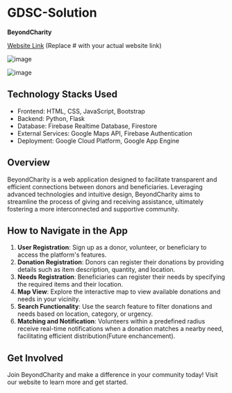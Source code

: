 # GDSC-Solution
**BeyondCharity**

[Website Link](#) (Replace # with your actual website link)

![image](https://github.com/kiranreddy0408/GDSC-Solution/assets/110777038/ebfb2c29-a278-4e60-aba7-0574e6bfcecc)

![image](https://github.com/kiranreddy0408/GDSC-Solution/assets/110777038/6af8fa12-22e8-4998-93b5-4b70e1239312)


## Technology Stacks Used

- Frontend: HTML, CSS, JavaScript, Bootstrap
- Backend: Python, Flask
- Database: Firebase Realtime Database, Firestore
- External Services: Google Maps API, Firebase Authentication
- Deployment: Google Cloud Platform, Google App Engine

## Overview

BeyondCharity is a web application designed to facilitate transparent and efficient connections between donors and beneficiaries. Leveraging advanced technologies and intuitive design, BeyondCharity aims to streamline the process of giving and receiving assistance, ultimately fostering a more interconnected and supportive community.

## How to Navigate in the App

1. **User Registration**: Sign up as a donor, volunteer, or beneficiary to access the platform's features.
2. **Donation Registration**: Donors can register their donations by providing details such as item description, quantity, and location.
3. **Needs Registration**: Beneficiaries can register their needs by specifying the required items and their location.
4. **Map View**: Explore the interactive map to view available donations and needs in your vicinity.
5. **Search Functionality**: Use the search feature to filter donations and needs based on location, category, or urgency.
6. **Matching and Notification**: Volunteers within a predefined radius receive real-time notifications when a donation matches a nearby need, facilitating efficient distribution(Future enchancement).

## Get Involved

Join BeyondCharity and make a difference in your community today! Visit our website to learn more and get started.
